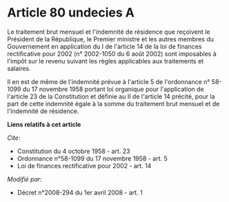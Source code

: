 # Article 80 undecies A

Le traitement brut mensuel et l'indemnité de résidence que reçoivent le Président de la République, le Premier ministre et
les autres membres du Gouvernement en application du I de l'article 14 de la loi de finances rectificative pour 2002 (n°
2002-1050 du 6 août 2002) sont imposables à l'impôt sur le revenu suivant les règles applicables aux traitements et
salaires. 

Il en est de même de l'indemnité prévue à l'article 5 de l'ordonnance n° 58-1099 du 17 novembre 1958 portant loi organique
pour l'application de l'article 23 de la Constitution et définie au II de l'article 14 précité, pour la part de cette
indemnité égale à la somme du traitement brut mensuel et de l'indemnité de résidence.

**Liens relatifs à cet article**

_Cite_:

  - Constitution du 4 octobre 1958 - art. 23
  - Ordonnance n°58-1099 du 17 novembre 1958 - art. 5
  - Loi de finances rectificative pour 2002 - art. 14

_Modifié par_:

  - Décret n°2008-294 du 1er avril 2008 - art. 1
